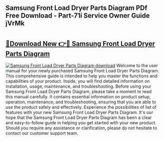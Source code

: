 ## Samsung Front Load Dryer Parts Diagram PDf Free Download - Part-71i Service Owner Guide jVrMk

# <h2><a href="http://dflguv.blite.top/?on=Samsung+Front+Load+Dryer+Parts+Diagram">🔗Download New 👉🔴 Samsung Front Load Dryer Parts Diagram</a></h2>

[![Samsung Front Load Dryer Parts Diagram download](https://i.imgur.com/lujVjoI.png)](http://dflguv.blite.top/?on=Samsung+Front+Load+Dryer+Parts+Diagram)
Welcome to the user manual for your newly purchased Samsung Front Load Dryer Parts Diagram. This comprehensive guide is intended to help you master the functions and capabilities of your product. Inside, you will find detailed information on installation, usage, maintenance, and troubleshooting. Before using your Samsung Front Load Dryer Parts Diagram, please take a moment to read this manual carefully. It contains essential information on product setup, operation, maintenance, and troubleshooting, ensuring that you are able to use the product safely and effectively. Experience the possibilities of list of features with your new Samsung Front Load Dryer Parts Diagram. It's our hope that the Samsung Front Load Dryer Parts Diagram has been a clear and easy-to-follow guide in helping you get started with your new product. Should you require any assistance or clarification, please do not hesitate to contact our customer support team.
